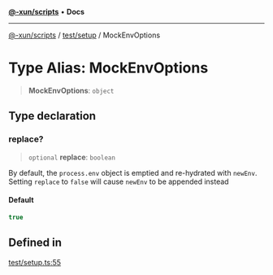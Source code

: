 [**@-xun/scripts**](../../../README.md) • **Docs**

***

[@-xun/scripts](../../../README.md) / [test/setup](../README.md) / MockEnvOptions

# Type Alias: MockEnvOptions

> **MockEnvOptions**: `object`

## Type declaration

### replace?

> `optional` **replace**: `boolean`

By default, the `process.env` object is emptied and re-hydrated with
`newEnv`. Setting `replace` to `false` will cause `newEnv` to be appended
instead

#### Default

```ts
true
```

## Defined in

[test/setup.ts:55](https://github.com/Xunnamius/xscripts/blob/61a6185ffd6f73d4fe8e86fde7ca0e419bd4f892/test/setup.ts#L55)
